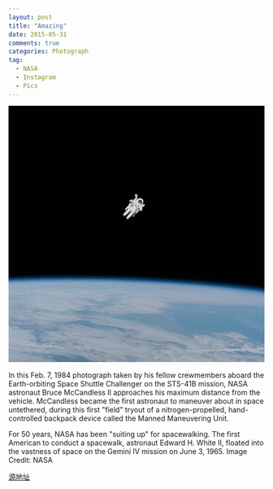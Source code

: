 ```yaml
---
layout: post
title: "Amazing"
date: 2015-05-31
comments: true
categories: Photograph
tag: 
  - NASA
  - Instagram
  - Pics
---
```


![](/assets/images/IMG_nasa1.JPG)

In this Feb. 7, 1984 photograph taken by his fellow crewmembers aboard the Earth-orbiting Space Shuttle Challenger on the STS-41B mission, NASA astronaut Bruce McCandless II approaches his maximum distance from the vehicle. McCandless became the first astronaut to maneuver about in space untethered, during this first "field" tryout of a nitrogen-propelled, hand-controlled backpack device called the Manned Maneuvering Unit.

For 50 years, NASA has been "suiting up" for spacewalking. The first American to conduct a spacewalk, astronaut Edward H. White II, floated into the vastness of space on the Gemini IV mission on June 3, 1965. 
Image Credit: NASA

[源地址](https://instagram.com/p/3epnc5oaAt/?taken-by=nasa)
